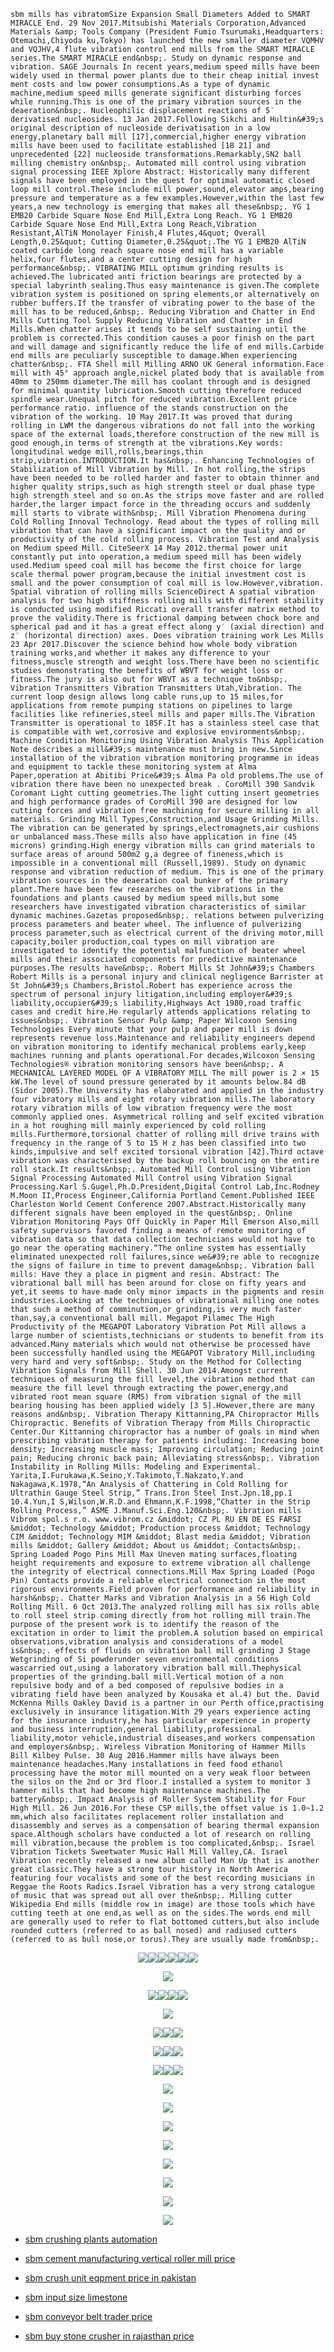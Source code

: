 
```
sbm mills has vibratomSize Expansion Small Diameters Added to SMART MIRACLE End. 29 Nov 2017.Mitsubishi Materials Corporation,Advanced Materials &amp; Tools Company (President Fumio Tsurumaki,Headquarters: Otemachi,Chiyoda ku,Tokyo) has launched the new smaller diameter VQMHV and VQJHV,4 flute vibration control end mills from the SMART MIRACLE series.The SMART MIRACLE end&nbsp;. Study on dynamic response and vibration. SAGE Journals In recent years,medium speed mills have been widely used in thermal power plants due to their cheap initial invest ment costs and low power consumptions.As a type of dynamic machine,medium speed mills generate significant disturbing forces while running.This is one of the primary vibration sources in the deaeration&nbsp;. Nucleophilic displacement reactions of 5′ derivatised nucleosides. 13 Jan 2017.Following Sikchi and Hultin&#39;s original description of nucleoside derivatisation in a low energy,planetary ball mill [17],commercial,higher energy vibration mills have been used to facilitate established [18 21] and unprecedented [22] nucleoside transformations.Remarkably,SN2 ball milling chemistry on&nbsp;. Automated mill control using vibration signal processing IEEE Xplore Abstract: Historically many different signals have been employed in the quest for optimal automatic closed loop mill control.These include mill power,sound,elevator amps,bearing pressure and temperature as a few examples.However,within the last few years,a new technology is emerging that makes all these&nbsp;. YG 1 EMB20 Carbide Square Nose End Mill,Extra Long Reach. YG 1 EMB20 Carbide Square Nose End Mill,Extra Long Reach,Vibration Resistant,AlTiN Monolayer Finish,4 Flutes,4&quot; Overall Length,0.25&quot; Cutting Diameter,0.25&quot;.The YG 1 EMB20 AlTiN coated carbide long reach square nose end mill has a variable helix,four flutes,and a center cutting design for high performance&nbsp;. VIBRATING MILL optimum grinding results is achieved.The lubricated anti friction bearings are protected by a special labyrinth sealing.Thus easy maintenance is given.The complete vibration system is positioned on spring elements,or alternatively on rubber buffers.If the transfer of vibrating power to the base of the mill has to be reduced,&nbsp;. Reducing Vibration and Chatter in End Mills Cutting Tool Supply Reducing Vibration and Chatter in End Mills.When chatter arises it tends to be self sustaining until the problem is corrected.This condition causes a poor finish on the part and will damage and significantly reduce the life of end mills.Carbide end mills are peculiarly susceptible to damage.When experiencing chatter&nbsp;. FTA Shell mill Milling ARNO UK General information.Face mill with 45° approach angle,nickel plated body that is available from 40mm to 250mm diameter.The mill has coolant through and is designed for minimal quantity lubrication.Smooth cutting therefore reduced spindle wear.Unequal pitch for reduced vibration.Excellent price performance ratio. influence of the stands construction on the vibration of the working. 10 May 2017.It was proved that during rolling in LWM the dangerous vibrations do not fall into the working space of the external loads,therefore construction of the new mill is good enough,in terms of strength at the vibrations.Key words: longitudinal wedge mill,rolls,bearings,thin strip,vibration.INTRODUCTION.It has&nbsp;. Enhancing Technologies of Stabilization of Mill Vibration by Mill. In hot rolling,the strips have been needed to be rolled harder and faster to obtain thinner and higher quality strips,such as high strength steel or dual phase type high strength steel and so on.As the strips move faster and are rolled harder,the larger impact force in the threading occurs and suddenly mill starts to vibrate with&nbsp;. Mill Vibration Phenomena during Cold Rolling Innoval Technology. Read about the types of rolling mill vibration that can have a significant impact on the quality and or productivity of the cold rolling process. Vibration Test and Analysis on Medium speed Mill. CiteSeerX 14 May 2012.thermal power unit constantly put into operation,a medium speed mill has been widely used.Medium speed coal mill has become the first choice for large scale thermal power program,because the initial investment cost is small and the power consumption of coal mill is low.However,vibration. Spatial vibration of rolling mills ScienceDirect A spatial vibration analysis for two high stiffness rolling mills with different stability is conducted using modified Riccati overall transfer matrix method to prove the validity.There is frictional damping between chock bore and spherical pad and it has a great effect along y′ (axial direction) and z′ (horizontal direction) axes. Does vibration training work Les Mills 23 Apr 2017.Discover the science behind how whole body vibration training works,and whether it makes any difference to your fitness,muscle strength and weight loss.There have been no scientific studies demonstrating the benefits of WBVT for weight loss or fitness.The jury is also out for WBVT as a technique to&nbsp;. Vibration Transmitters Vibration Transmitters Utah,Vibration. The current loop design allows long cable runs,up to 15 miles,for applications from remote pumping stations on pipelines to large facilities like refineries,steel mills and paper mills.The Vibration Transmitter is operational to 185F.It has a stainless steel case that is compatible with wet,corrosive and explosive environments&nbsp;. Machine Condition Monitoring Using Vibration Analysis This Application Note describes a mill&#39;s maintenance must bring in new.Since installation of the vibration vibration monitoring programme in ideas and equipment to tackle these monitoring system at Alma Paper,operation at Abitibi Price&#39;s Alma Pa old problems.The use of vibration there have been no unexpected break . CoroMill 390 Sandvik Coromant Light cutting geometries.​The light cutting insert geometries and high performance grades of CoroMill 390 are designed for low cutting forces and vibration free machining for secure milling in all materials. Grinding Mill Types,Construction,and Usage Grinding Mills. The vibration can be generated by springs,electromagnets,air cushions or unbalanced mass.These mills also have application in fine (45 microns) grinding.High energy vibration mills can grind materials to surface areas of around 500m2 g,a degree of fineness,which is impossible in a conventional mill (Russell,1989). Study on dynamic response and vibration reduction of medium. This is one of the primary vibration sources in the deaeration coal bunker of the primary plant.There have been few researches on the vibrations in the foundations and plants caused by medium speed mills,but some researchers have investigated vibration characteristics of similar dynamic machines.Gazetas proposed&nbsp;. relations between pulverizing process parameters and beater wheel. The influence of pulverizing process parameter,such as electrical current of the driving motor,mill capacity,boiler production,coal types on mill vibration are investigated to identify the potential malfunction of beater wheel mills and their associated components for predictive maintenance purposes.The results have&nbsp;. Robert Mills St John&#39;s Chambers Robert Mills is a personal injury and clinical negligence Barrister at St John&#39;s Chambers,Bristol.Robert has experience across the spectrum of personal injury litigation,including employer&#39;s liability,occupier&#39;s liability,Highways Act 1980,road traffic cases and credit hire.He regularly attends applications relating to issues&nbsp;. Vibration Sensor Pulp &amp; Paper Wilcoxon Sensing Technologies Every minute that your pulp and paper mill is down represents revenue loss.Maintenance and reliability engineers depend on vibration monitoring to identify mechanical problems early,keep machines running and plants operational.For decades,Wilcoxon Sensing Technologies® vibration monitoring sensors have been&nbsp;. A MECHANICAL LAYERED MODEL OF A VIBRATORY MILL The mill power is 2 × 15 kW.The level of sound pressure generated by it amounts below.84 dB (Sidor 2005).The University has elaborated and applied in the industry four vibratory mills and eight rotary vibration mills.The laboratory rotary vibration mills of low vibration frequency were the most commonly applied ones. Asymmetrical rolling and self excited vibration in a hot roughing mill mainly experienced by cold rolling mills.Furthermore,torsional chatter of rolling mill drive trains with frequency in the range of 5 to 15 H z has been classified into two kinds,impulsive and self excited torsional vibration [42].Third octave vibration was characterised by the backup roll bouncing on the entire roll stack.It results&nbsp;. Automated Mill Control using Vibration Signal Processing Automated Mill Control using Vibration Signal Processing.Karl S.Gugel,Ph.D.President,Digital Control Lab,Inc.Rodney M.Moon II,Process Engineer,California Portland Cement.Published IEEE Charleston World Cement Conference 2007.Abstract.Historically many different signals have been employed in the quest&nbsp;. Online Vibration Monitoring Pays Off Quickly in Paper Mill Emerson Also,mill safety supervisors favored finding a means of remote monitoring of vibration data so that data collection technicians would not have to go near the operating machinery.“The online system has essentially eliminated unexpected roll failures,since we&#39;re able to recognize the signs of failure in time to prevent damage&nbsp;. Vibration ball mills: Have they a place in pigment and resin. Abstract: The vibrational ball mill has been around for close on fifty years and yet,it seems to have made only minor impacts in the pigments and resin industries.Looking at the techniques of vibrational milling one notes that such a method of comminution,or grinding,is very much faster than,say,a conventional ball mill. Megapot Pilamec The High Productivity of the MEGAPOT Laboratory Vibration Pot Mill allows a large number of scientists,technicians or students to benefit from its advanced.Many materials which would not otherwise be processed have been successfully handled using the MEGAPOT Vibratory Mill,including very hard and very soft&nbsp;. Study on the Method for Collecting Vibration Signals from Mill Shell. 30 Jun 2014.Amongst current techniques of measuring the fill level,the vibration method that can measure the fill level through extracting the power,energy,and vibrated root mean square (RMS) from vibration signal of the mill bearing housing has been applied widely [3 5].However,there are many reasons and&nbsp;. Vibration Therapy Kittanning,PA Chiropractor Mills Chiropractic. Benefits of Vibration Therapy from Mills Chiropractic Center.Our Kittanning chiropractor has a number of goals in mind when prescribing vibration therapy for patients including: Increasing bone density; Increasing muscle mass; Improving circulation; Reducing joint pain; Reducing chronic back pain; Alleviating stress&nbsp;. Vibration Instability in Rolling Mills: Modeling and Experimental. Yarita,I.Furukawa,K.Seino,Y.Takimoto,T.Nakzato,Y.and Nakagawa,K.1978,“An Analysis of Chattering in Cold Rolling for Ultrathin Gauge Steel Strip,” Trans.Iron Steel Inst.Jpn.18,pp.1 10.4.Yun,I S,Wilson,W.R.D.and Ehmann,K.F.1998,“Chatter in the Strip Rolling Process,” ASME J.Manuf.Sci.Eng.120&nbsp;. Vibration mills Vibrom spol.s r.o. www.vibrom.cz &middot; CZ PL RU EN DE ES FARSI &middot; Technology &middot; Production process &middot; Technology CIM &middot; Technology MIM &middot; Blast media &middot; Vibration mills &middot; Gallery &middot; About us &middot; Contacts&nbsp;. Spring Loaded Pogo Pins Mill Max Uneven mating surfaces,floating height requirements and exposure to extreme vibration all challenge the integrity of electrical connections.Mill Max Spring Loaded (Pogo Pin) Contacts provide a reliable electrical connection in the most rigorous environments.Field proven for performance and reliability in harsh&nbsp;. Chatter Marks and Vibration Analysis in a S6 High Cold Rolling Mill. 6 Oct 2013.The analyzed rolling mill has six rolls able to roll steel strip coming directly from hot rolling mill train.The purpose of the present work is to identify the reason of the excitation in order to limit the problem.A solution based on empirical observations,vibration analysis and considerations of a model is&nbsp;. effects of fluids on vibration ball mill grinding J Stage Wetgrinding of Si powderunder seven environmental conditions wascarried out,using a laboratory vibration ball mill.Thephysical properties of the grinding.ball mill.Vertical motion of a non repulsive body and of a bed composed of repulsive bodies in a vibrating field have been analyzed by Kousaka et al.4) but the. David McKenna Mills Oakley David is a partner in our Perth office,practising exclusively in insurance litigation.With 29 years experience acting for the insurance industry,he has particular experience in property and business interruption,general liability,professional liability,motor vehicle,industrial diseases,and workers compensation and employers&nbsp;. Wireless Vibration Monitoring of Hammer Mills Bill Kilbey Pulse. 30 Aug 2016.Hammer mills have always been maintenance headaches.Many installations in feed food ethanol processing have the motor mill mounted on a very weak floor between the silos on the 2nd or 3rd floor.I installed a system to monitor 3 hammer mills that had become high maintenance machines.The battery&nbsp;. Impact Analysis of Roller System Stability for Four High Mill. 26 Jun 2016.For these CSP mills,the offset value is 1.0~1.2 mm,which also facilitates replacement roller installation and disassembly and serves as a compensation of bearing thermal expansion space.Although scholars have conducted a lot of research on rolling mill vibration,because the problem is too complicated,&nbsp;. Israel Vibration Tickets Sweetwater Music Hall Mill Valley,CA. Israel Vibration recently released a new album called Man Up that is another great classic.They have a strong tour history in North America featuring four vocalists and some of the best recording musicians in Reggae the Roots Radics.Israel Vibration has a very strong catalogue of music that was spread out all over the&nbsp;. Milling cutter Wikipedia End mills (middle row in image) are those tools which have cutting teeth at one end,as well as on the sides.The words end mill are generally used to refer to flat bottomed cutters,but also include rounded cutters (referred to as ball nosed) and radiused cutters (referred to as bull nose,or torus).They are usually made from&nbsp;. 
```

<div align="center">
  
<a rel="nofollow" href="https://m.shibang-china.com?f=github&k=sbm+mills+has+vibratom"><img src="https://static.shibang-china.com/en/l.png"></a><img src="https://static.shibang-china.com/en/hw.png"><a rel="nofollow" href="https://m.shibang-china.com/product/?f=github&k=sbm+mills+has+vibratom"><img src="https://static.shibang-china.com/en/p.png"></a><a rel="nofollow" href="https://m.shibang-china.com/cases/?f=github&k=sbm+mills+has+vibratom"><img src="https://static.shibang-china.com/en/c.png"></a><a rel="nofollow" href="https://m.shibang-china.com/news/?f=github&k=sbm+mills+has+vibratom"><img src="https://static.shibang-china.com/en/n.png"></a><a rel="nofollow" href="https://m.shibang-china.com?f=github&k=sbm+mills+has+vibratom"><img src="https://static.shibang-china.com/en/m.png"></a>

<a rel="nofollow" href="https://m.shibang-china.com/product/?f=github&k=sbm+mills+has+vibratom"><img src="https://static.shibang-china.com/en/b.jpg"></a>
  
<a rel="nofollow" href="https://m.shibang-china.com/solution-aggregate.html?f=github&k=sbm+mills+has+vibratom"><img src="https://static.shibang-china.com/en/a.jpg"></a><a rel="nofollow" href="https://m.shibang-china.com/solution-mine.html?f=github&k=sbm+mills+has+vibratom"><img src="https://static.shibang-china.com/en/m.jpg"></a><a rel="nofollow" href="https://m.shibang-china.com/solution-mill.html?f=github&k=sbm+mills+has+vibratom"><img src="https://static.shibang-china.com/en/g.jpg"></a><a rel="nofollow" href="https://m.shibang-china.com/solution-epc.html?f=github&k=sbm+mills+has+vibratom"><img src="https://static.shibang-china.com/en/e.jpg"></a>

<a rel="nofollow" href="https://m.shibang-china.com/product/?f=github&k=sbm+mills+has+vibratom"><img src="https://static.shibang-china.com/en/a-p.png"></a>

<a rel="nofollow" href="https://m.shibang-china.com/product/crusher/c6x.html?f=github&k=sbm+mills+has+vibratom"><img src="https://static.shibang-china.com/en/j.jpg"></a><a rel="nofollow" href="https://m.shibang-china.com/product/crusher/ci5x.html?f=github&k=sbm+mills+has+vibratom"><img src="https://static.shibang-china.com/en/i.jpg"></a><a rel="nofollow" href="https://m.shibang-china.com/product/crusher/hst.html?f=github&k=sbm+mills+has+vibratom"><img src="https://static.shibang-china.com/en/c.jpg"></a>

<a rel="nofollow" href="https://m.shibang-china.com/product/mill/mtw.html?f=github&k=sbm+mills+has+vibratom"><img src="https://static.shibang-china.com/en/mtw.jpg"></a><a rel="nofollow" href="https://m.shibang-china.com/product/mill/scm.html?f=github&k=sbm+mills+has+vibratom"><img src="https://static.shibang-china.com/en/scm.jpg"></a><a rel="nofollow" href="https://m.shibang-china.com/product/mill/lm.html?f=github&k=sbm+mills+has+vibratom"><img src="https://static.shibang-china.com/en/lm.jpg"></a>

<a rel="nofollow" href="https://m.shibang-china.com/product/sand/vsi6x.html?f=github&k=sbm+mills+has+vibratom"><img src="https://static.shibang-china.com/en/6x.jpg"></a><a rel="nofollow" href="https://m.shibang-china.com/product/sand/vu.html?f=github&k=sbm+mills+has+vibratom"><img src="https://static.shibang-china.com/en/vu.jpg"></a><a rel="nofollow" href="https://m.shibang-china.com/product/mobile/klun.html?f=github&k=sbm+mills+has+vibratom"><img src="https://static.shibang-china.com/en/k.jpg"></a>

<a rel="nofollow" href="https://m.shibang-china.com/cases/?f=github&k=sbm+mills+has+vibratom"><img src="https://static.shibang-china.com/en/case.png"></a>

<a rel="nofollow" href="https://m.shibang-china.com/cases/aggregate/202.html?f=github&k=sbm+mills+has+vibratom"><img src="https://static.shibang-china.com/en/c-1.jpg"></a>

<a rel="nofollow" href="https://m.shibang-china.com/cases/aggregate/203.html?f=github&k=sbm+mills+has+vibratom"><img src="https://static.shibang-china.com/en/c-2.jpg"></a>

<a rel="nofollow" href="https://m.shibang-china.com/cases/mill/123.html?f=github&k=sbm+mills+has+vibratom"><img src="https://static.shibang-china.com/en/c-3.jpg"></a>

<a rel="nofollow" href="https://m.shibang-china.com/contact_us.html?f=github&k=sbm+mills+has+vibratom"><img src="https://static.shibang-china.com/en/contact.png"></a>

<a rel="nofollow" href="https://swt.shibang-china.com/?f=github&k=sbm+mills+has+vibratom"><img src="https://static.shibang-china.com/en/chat.png"></a>

<a rel="nofollow" href="https://whatsapp.shibangsoft.com/WhatsApp.php?f=github&k=sbm+mills+has+vibratom"><img src="https://static.shibang-china.com/en/whatsapp.png"></a>

<a rel="nofollow" href="https://m.shibang-china.com/?f=github&k=sbm+mills+has+vibratom"><img src="https://static.shibang-china.com/en/website.png"></a>

</div>


* [sbm crushing plants automation](sbm%20crushing%20plants%20automation.md)

* [sbm cement manufacturing vertical roller mill price](sbm%20cement%20manufacturing%20vertical%20roller%20mill%20price.md)

* [sbm crush unit eqpment price in pakistan](sbm%20crush%20unit%20eqpment%20price%20in%20pakistan.md)

* [sbm input size limestone](sbm%20input%20size%20limestone.md)

* [sbm conveyor belt trader price](sbm%20conveyor%20belt%20trader%20price.md)

* [sbm buy stone crusher in rajasthan price](sbm%20buy%20stone%20crusher%20in%20rajasthan%20price.md)